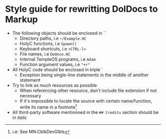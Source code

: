 # Style guide for rewritting DolDocs to Markup
  - The following objects should be enclosed in ``
    - Directory paths, i.e `~/Example.HC`
    - HolyC functions, i.e `Spawn()`
    - Keyboard shortcuts, i.e `<CTRL-l>`
    - File names, i.e `DoOnce.HC`
    - Internal TempleOS programs, i.e `Adam`
    - Function argument values, i.e `"+r"`
  - All HolyC code should be enclosed in triple `
    - Exception being single-line statements in the middle of another statement
  - Try to link as much resources as possible
    - When referencing other resource, don't include file extension if not necessary
    - If it's impossible to locate the source with certain name/function, write its name in a footnote[^1]
  - All third-party software mentionned in the `## Credits` section should be in _italic_

[^1]: i.e: See MN:CblkDevGlbls
